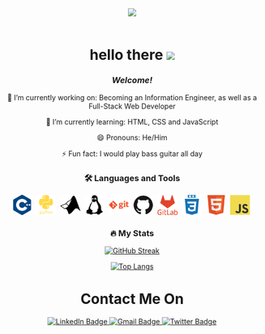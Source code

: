 <!--
**NduvhoEdward/NduvhoEdward** is a ✨ _special_ ✨ repository because its `README.md` (this file) appears on your GitHub profile.

Here are some ideas to get you started:

- 🔭 I’m currently working on ...
- 🌱 I’m currently learning ...
- 👯 I’m looking to collaborate on ...
- 🤔 I’m looking for help with ...
- 💬 Ask me about ...
- 📫 How to reach me: ...
- 😄 Pronouns: ...
- ⚡ Fun fact: ...
-->




<div id="header" align="center">
  <img src="https://media.giphy.com/media/Kfl09udXYhbjajJwEt/giphy.gif" width="250"/>
</div>




<div align="center">
  <img src="https://komarev.com/ghpvc/?username=NduvhoEdward&style=flat-square&color=blue" alt=""/>
</div>




<h1 align="center">
  hello there
  <img src="https://media.giphy.com/media/hvRJCLFzcasrR4ia7z/giphy.gif" width="30px"/>
</h1>


<div align="center">

  ### _Welcome!_

  🔭 I’m currently working on: Becoming an Information Engineer, as well as a Full-Stack Web Developer
  
  🌱 I’m currently learning: HTML, CSS and JavaScript
  
  😄 Pronouns: He/Him
  
  ⚡ Fun fact: I would play bass guitar all day 




  ### :hammer_and_wrench: Languages and Tools

  <div>
    <img src="https://github.com/devicons/devicon/blob/master/icons/cplusplus/cplusplus-plain.svg" title="cpp" alt="cpp" width="40" height="40"/>&nbsp;
    <img src="https://github.com/devicons/devicon/blob/master/icons/python/python-plain-wordmark.svg" title="python" alt="python" width="40" height="40"/>&nbsp;  
    <img src="https://github.com/devicons/devicon/blob/master/icons/matlab/matlab-plain.svg" title="matlab" alt="matlab" width="40" height="40"/>&nbsp;
    <img src="https://github.com/devicons/devicon/blob/master/icons/linux/linux-plain.svg" title="linux" alt="linux" width="40" height="40"/>&nbsp;  
    <img src="https://github.com/devicons/devicon/blob/master/icons/git/git-plain-wordmark.svg" title="git" alt="git" width="40" height="40"/>&nbsp;
    <img src="https://github.com/devicons/devicon/blob/master/icons/github/github-original.svg" title="github" alt="github " width="40" height="40"/>&nbsp;
    <img src="https://github.com/devicons/devicon/blob/master/icons/gitlab/gitlab-plain-wordmark.svg" title="gitlab" alt="gitlab" width="40" height="40"/>&nbsp;  
    <img src="https://github.com/devicons/devicon/blob/master/icons/css3/css3-plain-wordmark.svg"  title="CSS3" alt="CSS" width="40" height="40"/>&nbsp;
    <img src="https://github.com/devicons/devicon/blob/master/icons/html5/html5-original.svg" title="HTML5" alt="HTML" width="40" height="40"/>&nbsp;
    <img src="https://github.com/devicons/devicon/blob/master/icons/javascript/javascript-original.svg" title="JavaScript" alt="JavaScript" width="40" height="40"/>&nbsp;

  </div>





  ### :fire: My Stats
  [![GitHub Streak](http://github-readme-streak-stats.herokuapp.com?user=NduvhoEdward&theme=dark&background=000000)](https://git.io/streak-stats)




  [![Top Langs](https://github-readme-stats.vercel.app/api/top-langs/?username=NduvhoEdward&layout=compact&theme=vision-friendly-dark)](https://github.com/anuraghazra/github-readme-stats)

</div>


<h1 align="center">Contact Me On</h1>

<div id="badges" align="center">
  <a href="https://www.linkedin.com/in/edwardnduvhoramashia/">
    <img src="https://img.shields.io/badge/LinkedIn-blue?style=for-the-badge&logo=linkedin&logoColor=white" alt="LinkedIn Badge"/>
  </a>
  <a href="mailto:Nduvho.Ramashia@gmail.com">
    <img src="https://img.shields.io/badge/Gmail-red?style=for-the-badge&logo=gmail&logoColor=white" alt="Gmail Badge"/>
  </a>
  <a href="https://twitter.com/Edward_Ramashia">
    <img src="https://img.shields.io/badge/Twitter-blue?style=for-the-badge&logo=twitter&logoColor=white" alt="Twitter Badge"/>
  </a>
</div>


